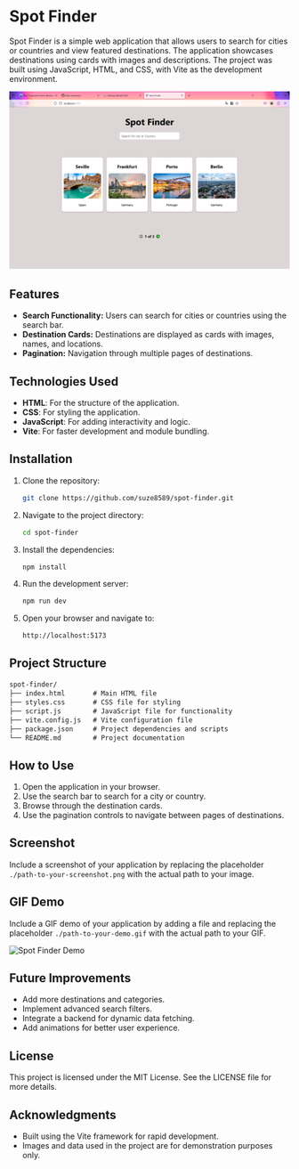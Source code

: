 # Spot Finder

Spot Finder is a simple web application that allows users to search for cities or countries and view featured destinations. The application showcases destinations using cards with images and descriptions. The project was built using JavaScript, HTML, and CSS, with Vite as the development environment.

![Spot Finder Screenshot](./spot-finder/public/screenshot.png)

## Features

- **Search Functionality:** Users can search for cities or countries using the search bar.
- **Destination Cards:** Destinations are displayed as cards with images, names, and locations.
- **Pagination:** Navigation through multiple pages of destinations.

## Technologies Used

- **HTML**: For the structure of the application.
- **CSS**: For styling the application.
- **JavaScript**: For adding interactivity and logic.
- **Vite**: For faster development and module bundling.

## Installation

1. Clone the repository:

   ```bash
   git clone https://github.com/suze8589/spot-finder.git
   ```

2. Navigate to the project directory:

   ```bash
   cd spot-finder
   ```

3. Install the dependencies:

   ```bash
   npm install
   ```

4. Run the development server:

   ```bash
   npm run dev
   ```

5. Open your browser and navigate to:
   ```
   http://localhost:5173
   ```

## Project Structure

```
spot-finder/
├── index.html       # Main HTML file
├── styles.css       # CSS file for styling
├── script.js        # JavaScript file for functionality
├── vite.config.js   # Vite configuration file
├── package.json     # Project dependencies and scripts
└── README.md        # Project documentation
```

## How to Use

1. Open the application in your browser.
2. Use the search bar to search for a city or country.
3. Browse through the destination cards.
4. Use the pagination controls to navigate between pages of destinations.

## Screenshot

Include a screenshot of your application by replacing the placeholder `./path-to-your-screenshot.png` with the actual path to your image.

## GIF Demo

Include a GIF demo of your application by adding a file and replacing the placeholder `./path-to-your-demo.gif` with the actual path to your GIF.

![Spot Finder Demo](./demo.gif)

## Future Improvements

- Add more destinations and categories.
- Implement advanced search filters.
- Integrate a backend for dynamic data fetching.
- Add animations for better user experience.

## License

This project is licensed under the MIT License. See the LICENSE file for more details.

## Acknowledgments

- Built using the Vite framework for rapid development.
- Images and data used in the project are for demonstration purposes only.
